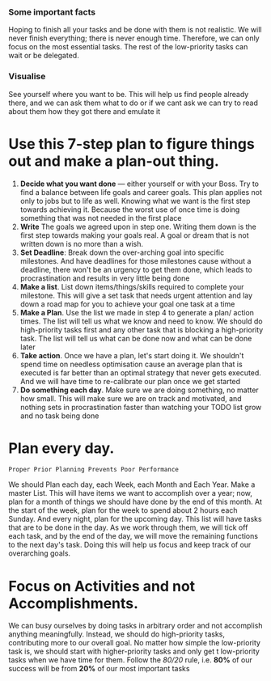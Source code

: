 
### Some important facts

Hoping to finish all your tasks and be done with them is not realistic.
We will never finish everything; there is never enough time. Therefore, we can only focus on the most essential tasks. The rest of the low-priority tasks can wait or be delegated.

### Visualise

See yourself where you want to be. This will help us find people already there, and we can ask them what to do or if we cant ask we can try to read about them how they got there and emulate it
# Use this 7-step plan to figure things out and make a plan-out thing.

1. **Decide what you want done** — either yourself or with your Boss. Try to find a balance between life goals and career goals. This plan applies not only to jobs but to life as well. Knowing what we want is the first step towards achieving it. Because the worst use of once time is doing something that was not needed in the first place
2. **Write** The goals we agreed upon in step one. Writing them down is the first step towards making your goals real. A goal or dream that is not written down is no more than a wish. 
3. **Set Deadline**: Break down the over-arching goal into specific milestones. And have deadlines for those milestones cause without a deadline, there won't be an urgency to get them done, which leads to procrastination and results in very little being done
4. **Make a list**. List down items/things/skills required to complete your milestone. This will give a set task that needs urgent attention and lay down a road map for you to achieve your goal one task at a time
5. **Make a Plan**. Use the list we made in step 4 to generate a plan/ action times. The list will tell us what we know and need to know. We should do high-priority tasks first and any other task that is blocking a high-priority task. The list will tell us what can be done now and what can be done later
6. **Take action**. Once we have a plan, let's start doing it. We shouldn't spend time on needless optimisation cause an average plan that is executed is far better than an optimal strategy that never gets executed. And we will have time to re-calibrate our plan once we get started
7. **Do something each day**. Make sure we are doing something, no matter how small. This will make sure we are on track and motivated, and nothing sets in procrastination faster than watching your TODO list grow and no task being done


# Plan every day.

`Proper Prior Planning Prevents Poor Performance`

We should Plan each day, each Week, each Month and Each Year. Make a master List. This will have items we want to accomplish over a year; now, plan for a month of things we should have done by the end of this month. At the start of the week, plan for the week to spend about 2 hours each Sunday. And every night, plan for the upcoming day. This list will have tasks that are to be done in the day. As we work through them, we will tick off each task, and by the end of the day, we will move the remaining functions to the next day's task. Doing this will help us focus and keep track of our overarching goals.

# Focus on Activities and not Accomplishments.

We can busy ourselves by doing tasks in arbitrary order and not accomplish anything meaningfully. Instead, we should do high-priority tasks, contributing more to our overall goal. No matter how simple the low-priority task is, we should start with higher-priority tasks and only get t low-priority tasks when we have time for them. Follow the _80/20_ rule, i.e. **80%** of our success will be from **20%** of our most important tasks 

